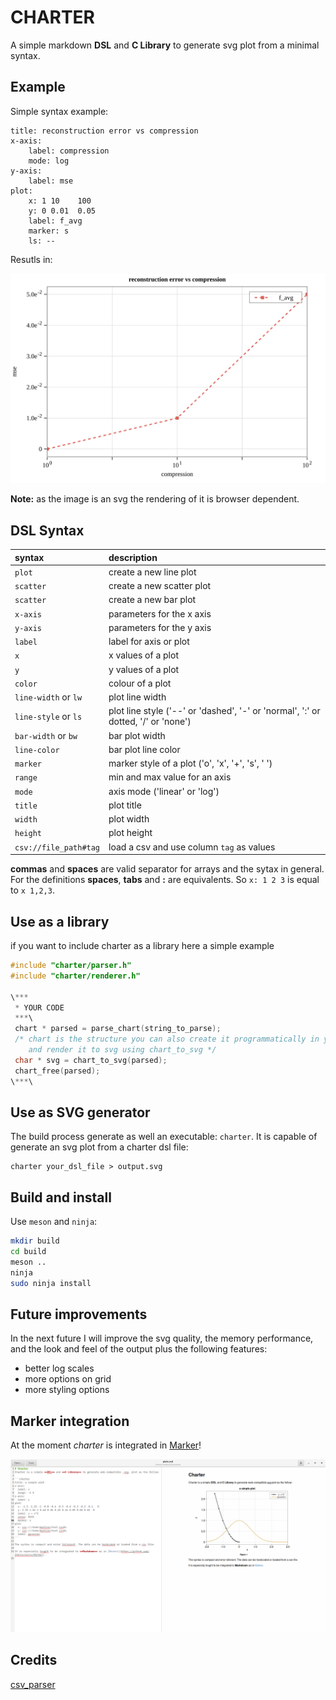 # CHARTER
A simple markdown **DSL** and **C Library** to generate svg plot from a minimal syntax.



## Example

Simple syntax example:

```
title: reconstruction error vs compression
x-axis:
	label: compression
	mode: log
y-axis:
	label: mse
plot:
	x: 1 10    100
	y: 0 0.01  0.05
	label: f_avg
 	marker: s
 	ls: --
```

Resutls in:

![result](test/test.svg)

**Note:** as the image is an svg the rendering of it is browser dependent.

## DSL Syntax

| syntax | description |
| :----- | :------  |
|```plot```| create a new line plot|
|```scatter```| create a new scatter plot|
|```scatter```| create a new bar plot  |
|```x-axis```| parameters for the x axis |
|```y-axis```| parameters for the y axis |
|```label``` | label for axis or plot |
|```x```| x values of a plot |
|```y```| y values of a plot | 
|```color```| colour of a plot |  
|```line-width``` or ```lw```| plot line width |
|```line-style``` or ```ls```| plot line style ('--' or 'dashed', '-' or 'normal', ':' or dotted, '/' or 'none')|
|```bar-width``` or ```bw``` | bar plot width|
|```line-color```| bar plot line color |
|```marker```| marker style of a plot ('o', 'x', '+', 's', ' ')|
|```range```| min and max value for an axis |
|```mode``` | axis mode ('linear' or 'log') |
|```title```| plot title |
|```width```| plot width |
|```height```| plot height |
|```csv://file_path#tag```| load a csv and use column ```tag``` as values |

**commas** and **spaces** are valid separator for arrays and the sytax in general.
For the definitions **spaces**, **tabs** and **:** are equivalents. So ```x: 1 2 3``` is equal to ```x 1,2,3```.

## Use as a library
if you want to include charter as a library here a simple example

```c
#include "charter/parser.h"
#include "charter/renderer.h"

\***
 * YOUR CODE
 ***\
 chart * parsed = parse_chart(string_to_parse);
 /* chart is the structure you can also create it programmatically in your code
    and render it to svg using chart_to_svg */
 char * svg = chart_to_svg(parsed);
 chart_free(parsed);
\***\
```

## Use as SVG generator

The build process generate as well an executable: ```charter```. It is capable of generate an svg plot from a charter dsl file:

```
charter your_dsl_file > output.svg
```

## Build and install

Use ```meson``` and ```ninja```:

```bash
mkdir build
cd build
meson ..
ninja 
sudo ninja install
```
## Future improvements

In the next future I will improve the svg quality, the memory performance, and the look and feel of the output plus the following features:
 
 - better log scales
 - more options on grid
 - more styling options

## Marker integration
At the moment _charter_ is integrated in [Marker](https://github.com/fabiocolacio/Marker/)!

![marker and charter](marker_charter_support.png)

## Credits

[csv_parser](https://github.com/JamesRamm/csv_parserhttps://github.com/JamesRamm/csv_parser) 
